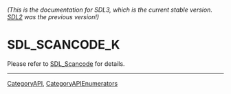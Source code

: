 ###### (This is the documentation for SDL3, which is the current stable version. [SDL2](https://wiki.libsdl.org/SDL2/) was the previous version!)
# SDL_SCANCODE_K

Please refer to [SDL_Scancode](SDL_Scancode) for details.

----
[CategoryAPI](CategoryAPI), [CategoryAPIEnumerators](CategoryAPIEnumerators)

